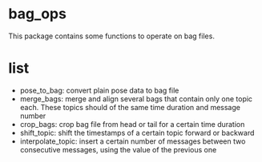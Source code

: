 # bag_ops
This package contains some functions to operate on bag files.

# list
* pose_to_bag: convert plain pose data to bag file
* merge_bags: merge and align several bags that contain only one topic each. These topics should of the same time duration and message number
* crop_bags: crop bag file from head or tail for a certain time duration
* shift_topic: shift the timestamps of a certain topic forward or backward
* interpolate_topic: insert a certain number of messages between two consecutive messages, using the value of the previous one

